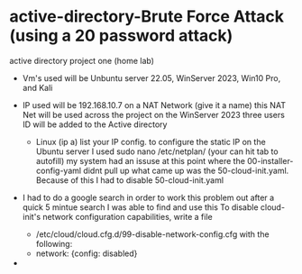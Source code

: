 # active-directory-Brute Force Attack (using a 20 password attack)
active directory project one (home lab) 

* Vm's used will be Unbuntu server 22.05, WinServer 2023, Win10 Pro, and Kali
* IP used will be 192.168.10.7 on a NAT Network (give it a name) this NAT Net will be used across the project on the WinServer 2023 three users ID will be added to the Active directory

  * Linux (ip a) list your IP config. to configure the static IP on the Ubuntu server I used sudo nano /etc/netplan/ (your can hit tab to autofill) my system had an issuse at this point where the 00-installer-config-yaml didnt pull up what came up was the 50-cloud-init.yaml. Because of this I had to disable 50-cloud-init.yaml

* I had to do a google search in order to work this problem out after a quick 5 mintue search I was able to find and use this To disable cloud-init's network configuration capabilities, write a file
  * /etc/cloud/cloud.cfg.d/99-disable-network-config.cfg with the following:
  * network: {config: disabled}
* 
 
